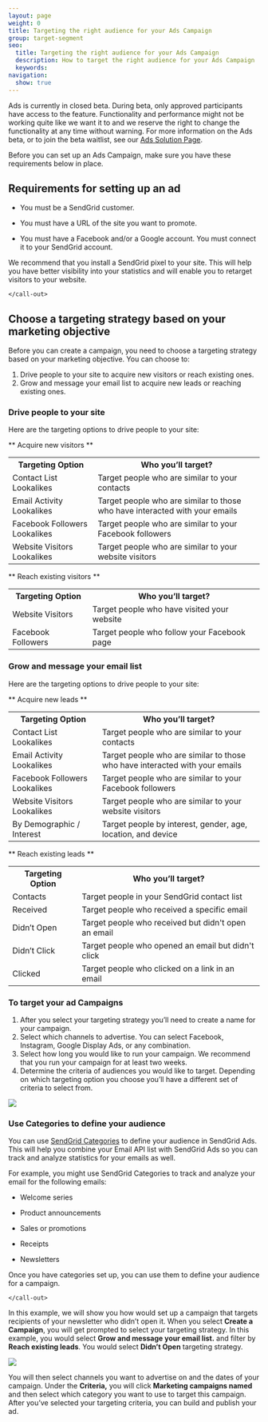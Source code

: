```yaml
---
layout: page
weight: 0
title: Targeting the right audience for your Ads Campaign
group: target-segment
seo:
  title: Targeting the right audience for your Ads Campaign
  description: How to target the right audience for your Ads Campaign
  keywords: 
navigation:
  show: true
---
```


<call-out>

Ads is currently in closed beta. During beta, only approved participants have access to the feature. Functionality and performance might not be working quite like we want it to and we reserve the right to change the functionality at any time without warning. For more information on the Ads beta, or to join the beta waitlist, see our [Ads Solution Page](https://sendgrid.com/solutions/ads/).
</call-out>

Before you can set up an Ads Campaign, make sure you have these requirements below in place.

## Requirements for setting up an ad

* You must be a SendGrid customer.
* You must have a URL of the site you want to promote.
* You must have a Facebook and/or a Google account. You must connect it to your SendGrid account. 

    <call-out>

We recommend that you install a SendGrid pixel to your site. This will help you have better visibility into your statistics and will enable you to retarget visitors to your website.

    </call-out>

## Choose a targeting strategy based on your marketing objective

Before you can create a campaign, you need to choose a targeting strategy based on your marketing objective. You can choose to:

1. Drive people to your site to acquire new visitors or reach existing ones.
1. Grow and message your email list to acquire new leads or reaching existing ones.

### Drive people to your site 

Here are the targeting options to drive people to your site:

** Acquire new visitors **

<table>
  <tr>
    <th><span style="font-weight:bold">Targeting Option</span></th>
    <th><span style="font-weight:bold">Who you’ll target?</span></th>
  </tr>
  <tr>
    <td>Contact List Lookalikes</td>
    <td>Target people who are similar to your contacts</td>
  </tr>
  <tr>
    <td>Email Activity Lookalikes</td>
    <td>Target people who are similar to those who have interacted with your emails</td>
  </tr>
  <tr>
    <td>Facebook Followers Lookalikes</td>
    <td>Target people who are similar to your Facebook followers</td>
  </tr>
  <tr>
    <td>Website Visitors Lookalikes</td>
    <td>Target people who are similar to your website visitors</td>
  </tr>
</table>

** Reach existing visitors **

<table>
  <tr>
    <th><span style="font-weight:bold">Targeting Option</span></th>
    <th><span style="font-weight:bold">Who you’ll target?</span></th>
  </tr>
  <tr>
    <td>Website Visitors</td>
    <td>Target people who have visited your website</td>
  </tr>
  <tr>
    <td>Facebook Followers</td>
    <td>Target people who follow your Facebook page</td>
  </tr>
</table>

### Grow and message your email list

Here are the targeting options to drive people to your site:

** Acquire new leads **

<table>
  <tr>
    <th><span style="font-weight:bold">Targeting Option</span></th>
    <th><span style="font-weight:bold">Who you’ll target?</span></th>
  </tr>
  <tr>
    <td>Contact List Lookalikes</td>
    <td>Target people who are similar to your contacts</td>
  </tr>
  <tr>
    <td>Email Activity Lookalikes</td>
    <td>Target people who are similar to those who have interacted with your emails</td>
  </tr>
  <tr>
    <td>Facebook Followers Lookalikes</td>
    <td>Target people who are similar to your Facebook followers</td>
  </tr>
  <tr>
    <td>Website Visitors Lookalikes</td>
    <td>Target people who are similar to your website visitors</td>
  </tr>
  <tr>
    <td>By Demographic / Interest</td>
    <td>Target people by interest, gender, age, location, and device</td>
  </tr>
</table>
** Reach existing leads **

<table>
  <tr>
    <th><span style="font-weight:bold">Targeting Option</span></th>
    <th><span style="font-weight:bold">Who you’ll target?</span></th>
  </tr>
  <tr>
    <td>Contacts</td>
    <td>Target people in your SendGrid contact list</td>
  </tr>
  <tr>
    <td>Received</td>
    <td>Target people who received a specific email</td>
  </tr>
  <tr>
    <td>Didn’t Open</td>
    <td>Target people who received but didn't open an email</td>
  </tr>
  <tr>
    <td>Didn’t Click</td>
    <td>Target people who opened an email but didn't click</td>
  </tr>
  <tr>
    <td>Clicked</td>
    <td>Target people who clicked on a link in an email</td>
  </tr>
</table>

### To target your ad Campaigns

1. After you select your targeting strategy you’ll need to create a name for your campaign.
1. Select which channels to advertise. You can select Facebook, Instagram, Google Display Ads, or any combination.
1. Select how long you would like to run your campaign. We recommend that you run your campaign for at least two weeks. 
1. Determine the criteria of audiences you would like to target. Depending on which targeting option you choose you’ll have a different set of criteria to select from. 

![]({{root_url}}/images/targetingoverview.png)

### Use Categories to define your audience

You can use [SendGrid Categories](https://sendgrid.com/docs/API_Reference/SMTP_API/categories.html) to define your audience in SendGrid Ads. This will help you combine your Email API list with SendGrid Ads so you can track and analyze statistics for your emails as well.
 
For example, you might use SendGrid Categories to track and analyze your email for the following emails:
* Welcome series
* Product announcements
* Sales or promotions
* Receipts
* Newsletters

   <call-out>
   
Once you have categories set up, you can use them to define your audience for a campaign. 

    </call-out>
    
In this example, we will show you how would set up a campaign that targets recipients of your newsletter who didn’t open it.
When you select **Create a Campaign**, you will get prompted to select your targeting strategy. In this example, you would select **Grow and message your email list.** and filter by **Reach existing leads**. You would select **Didn’t Open** targeting strategy.

![]({{root_url}}/images/targeting-didnotopen.gif)

You will then select channels you want to advertise on and the dates of your campaign. Under the **Criteria,** you will click **Marketing campaigns named** and then select which category you want to use to target this campaign. After you’ve selected your targeting criteria, you can build and publish your ad.


